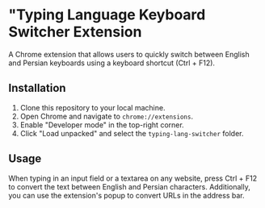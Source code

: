 # "Typing Language Keyboard Switcher Extension

A Chrome extension that allows users to quickly switch between English and Persian keyboards using a keyboard shortcut (Ctrl + F12).

## Installation

1. Clone this repository to your local machine.
2. Open Chrome and navigate to `chrome://extensions`.
3. Enable "Developer mode" in the top-right corner.
4. Click "Load unpacked" and select the `typing-lang-switcher` folder.

## Usage

When typing in an input field or a textarea on any website, press Ctrl + F12 to convert the text between English and Persian characters. Additionally, you can use the extension's popup to convert URLs in the address bar.
